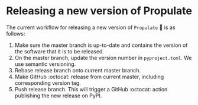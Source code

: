 # Releasing a new version of Propulate

The current workflow for releasing a new version of `Propulate` :dna: is as follows:
1. Make sure the master branch is up-to-date and contains the version of the software that it is to be released.
2. On the master branch, update the version number in `pyproject.toml`. We use semantic versioning.
3. Rebase release branch onto current master branch.
4. Make GitHub :octocat: release from current master, including corresponding version tag.
5. Push release branch. This will trigger a GitHub :octocat: action publishing the new release on PyPI.
